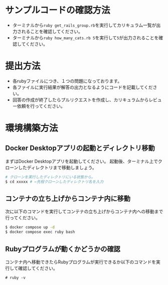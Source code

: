 # サンプルコードの確認方法
- ターミナルから`ruby get_rails_group.rb`を実行してカリキュラム一覧が出力されることを確認してください。
- ターミナルから`ruby how_many_cats.rb 5`を実行して`5`が出力されることを確認してください。
# 提出方法
- 各rubyファイルにつき、１つの問題になっております。
- 各ファイルに実行結果が解答の出力となるようにコードを記載してください。
- 回答の作成が終了したらプルリクエストを作成し、カリキュラムからレビュー依頼を行ってください。

# 環境構築方法
## Docker Desktopアプリの起動とディレクトリ移動
まずはDocker Desktopアプリを起動してください。
起動後、ターミナル上でクローンしたディレクトリまで移動しましょう。

```bash
# クローンを実行したディレクトリにいる状態から。
$ cd xxxxx # ←先程クローンしたディレクトリ名を入力
```

## コンテナの立ち上げからコンテナ内に移動
次に以下のコマンドを実行してコンテナの立ち上げからコンテナ内への移動まで行ってください。

```bash
$ docker compose up -d
$ docker compose exec ruby bash
```

## Rubyプログラムが動くかどうかの確認
コンテナ内へ移動できたらRubyプログラムが実行できるか以下のコマンドを実行して確認してください。

```
# ruby -v
```
